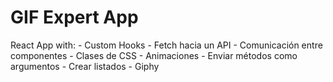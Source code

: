 # GIF Expert App

React App with: - Custom Hooks - Fetch hacia un API - Comunicación entre componentes - Clases de CSS - Animaciones - Enviar métodos como argumentos - Crear listados - Giphy
